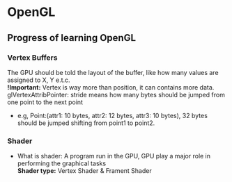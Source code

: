 # OpenGL
## Progress of learning OpenGL

### Vertex Buffers
The GPU should be told the layout of the buffer, like how many values are assigned to X, Y e.t.c. <br/>
**!Important:**
Vertex is way more than position, it can contains more data.<br/>
glVertexAttribPointer: stride means how many bytes should be jumped from one point to the next point<br/>
- e.g, Point:(attr1: 10 bytes, attr2: 12 bytes, attr3: 10 bytes), 32 bytes should be jumped shifting from point1 to point2.<br/>
### Shader
- What is shader: A program run in the GPU, GPU play a major role in performing the graphical tasks<br/>
**Shader type:** Vertex Shader & Frament Shader
